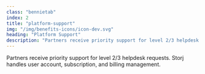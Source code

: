 ```yaml
---
class: "bennietab"
index: 2
title: "platform-support"
img: "/img/benefits-icons/icon-dev.svg"
heading: "Platform Support"
description: "Partners receive priority support for level 2/3 helpdesk requests. Storj handles user account, subscription, and billing management."
---
```


<p class="bennies-tab-content">
  Partners receive priority support for level 2/3 helpdesk requests. Storj handles user account, subscription, and billing management.
</p>